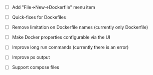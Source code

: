 
- [ ] Add "File->New->Dockerfile" menu item

- [ ] Quick-fixes for Dockefiles

- [ ] Remove limitation on Dockerfile names (currently only Dockerfile)

- [ ] Make Docker properties configurable via the UI

- [ ] Improve long run commands (currently there is an error)

- [ ] Improve ps output

- [ ] Support compose files
